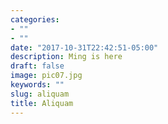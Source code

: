 ```yaml
---
categories:
- ""
- ""
date: "2017-10-31T22:42:51-05:00"
description: Ming is here
draft: false
image: pic07.jpg
keywords: ""
slug: aliquam
title: Aliquam
---
```


